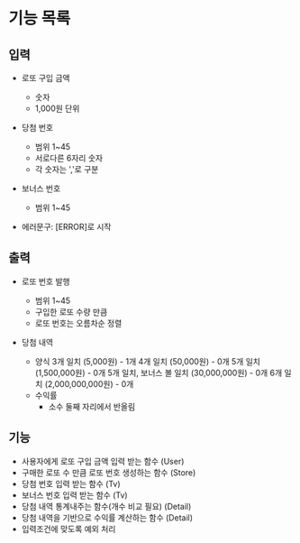 기능 목록
=============

## 입력

- 로또 구입 금액
    - 숫자
    - 1,000원 단위

- 당첨 번호
    - 범위 1~45
    - 서로다른 6자리 숫자
    - 각 숫자는 ','로 구분
- 보너스 번호
    - 범위 1~45

- 에러문구: [ERROR]로 시작

## 출력

- 로또 번호 발행
    - 범위 1~45
    - 구입한 로또 수량 만큼
    - 로또 번호는 오름차순 정렬

- 당첨 내역
    - 양식
      3개 일치 (5,000원) - 1개
      4개 일치 (50,000원) - 0개
      5개 일치 (1,500,000원) - 0개
      5개 일치, 보너스 볼 일치 (30,000,000원) - 0개
      6개 일치 (2,000,000,000원) - 0개
    - 수익률
        - 소수 둘째 자리에서 반올림

## 기능

- 사용자에게 로또 구입 금액 입력 받는 함수 (User)
- 구매한 로또 수 만큼 로또 번호 생성하는 함수 (Store)
- 당첨 번호 입력 받는 함수 (Tv)
- 보너스 번호 입력 받는 함수 (Tv)
- 당첨 내역 통계내주는 함수(개수 비교 필요) (Detail)
- 당첨 내역을 기반으로 수익률 계산하는 함수 (Detail)
- 입력조건에 맞도록 예외 처리